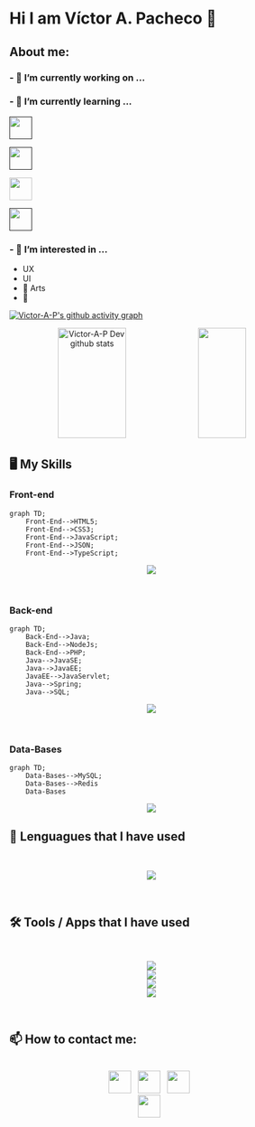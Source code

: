 <!--
**Victor-A-P/Victor-A-P** is a ✨ _special_ ✨ repository because its `README.md` (this file) appears on your GitHub profile.

-->
# Hi I am Víctor A. Pacheco 👋
<!---------------------------------------------------------------------------------------------------------------------------------------------------------------------------------------------------------------->



<!---------------------------------------------------------------------------------------------------------------------------------------------------------------------------------------------------------------->

## About me:

### - 🔭 I’m currently working on ...
### - 🌱 I’m currently learning ...
  
  <a href="" target="_blank"><img height="40" src="https://img.shields.io/badge/Freecodecamp-%23123.svg?&style=for-thebadge&logo=freecodecamp&logoColor=green"></a>
  
  <a href="" target="_blank"><img height="40" src="https://img.shields.io/badge/GODOT-%23FFFFFF.svg?style=for-thebadge&logo=godot-engine"></a>

  <a href="#" target="_blank"><img height="40" src="https://img.shields.io/badge/Udemy-A435F0?style=for-thebadge&logo=Udemy&logoColor=white"></a>

  <a href="" target="_blank"><img height="40" src="https://img.shields.io/badge/cisco-%23049fd9.svg?style=for-thebadge&logo=cisco&logoColor=black"></a>  

 <!--
  ![AWS](https://img.shields.io/badge/AWS-%23FF9900.svg?style=for-thebadge&logo=amazon-aws&logoColor=white)

  ![Azure](https://img.shields.io/badge/azure-%230072C6.svg?style=for-thebadge&logo=microsoftazure&logoColor=white)

  ![Google Cloud](https://img.shields.io/badge/GoogleCloud-%234285F4.svg?style=for-thebadge&logo=google-cloud&logoColor=white)
  <a href="" target="_blank"><img height="40" src=""></a>
-->
### - 👀 I’m interested in ...
  - UX
  - UI
  -  🎨 Arts
  -  🏈
<!---------------------------------------------------------------------------------------------------------------------------------------------------------------------------------------------------------------->

[![Victor-A-P's github activity graph](https://github-readme-activity-graph.vercel.app/graph?username=Victor-A-P&bg_color=0d1117&color=ffffff&line=00b3ff&point=f9fafa&area=true&hide_border=true)](https://github.com/Victor-A-P/github-readme-activity-graph)

<!---------------------------------------------------------------------------------------------------------------------------------------------------------------------------------------------------------------->

<div align="center">  
  <img width="49%" height="195px" src="https://github-readme-stats.vercel.app/api?username=Victor-A-P&show_icons=true&count_private=true&hide_border=true&title_color=02D9F7FF&icon_color=02D9F7FF&text_color=c9d1d9&bg_color=0d1117" alt="Victor-A-P Dev github stats" /> 
  
  <img width="41%" height="195px" src="https://github-readme-stats.vercel.app/api/top-langs/?username=Victor-A-P&layout=compact&hide_border=true&title_color=02D9F7FF&text_color=02D9F7FF&bg_color=0d1117" />
</div> 

<!---------------------------------------------------------------------------------------------------------------------------------------------------------------------------------------------------------------->
<!--
![](https://github.com/Platane/snk/raw/output/github-contribution-grid-snake.svg)
https://github.com/marketplace/actions/generate-snake-game-from-github-contribution-grid
-->
<!---------------------------------------------------------------------------------------------------------------------------------------------------------------------------------------------------------------->

## 🖥️ My Skills

### Front-end

```mermaid
graph TD;
    Front-End-->HTML5;
    Front-End-->CSS3;
    Front-End-->JavaScript;
    Front-End-->JSON;
    Front-End-->TypeScript;
```


<p align="center">
  <a href="https://skillicons.dev">
    <img src="https://skillicons.dev/icons?i=html,css,js,ts" />
  </a>
</p>

  <!--
  <img src="https://github.com/tandpfun/skill-icons/blob/main/icons/Sass.svg" width="48" title="Sass">  
  -->

<br>

### Back-end

```mermaid
graph TD;
    Back-End-->Java;
    Back-End-->NodeJs;
    Back-End-->PHP;
    Java-->JavaSE;
    Java-->JavaEE;
    JavaEE-->JavaServlet;
    Java-->Spring;
    Java-->SQL;
```


<p align="center">
  <a href="https://skillicons.dev">
    <img src="https://skillicons.dev/icons?i=java,php,nodejs" />
  </a>
</p>

<br>

### Data-Bases

```mermaid
graph TD;
    Data-Bases-->MySQL;
    Data-Bases-->Redis
    Data-Bases
```


<p align="center">
  <a href="https://skillicons.dev">
    <img src="https://skillicons.dev/icons?i=redis,mysql" />
  </a>
</p>

<!--
postgrade, mongodb,gcp,azure,aws
-->

<!----------------------------------------------------------------------------------------------------------------------------------------------------------------------------------------------------------------->

## 💼 Lenguagues that I have used

<br>
<p align="center">
  <a href="https://skillicons.dev">
    <img src="https://skillicons.dev/icons?i=java,cpp,c,js,py,php,md,regex" />
  </a>
</p>
<!--
swift, spring, sass, rust, ruby,nodejs, go, flask,angular 
-->
<br>

## 🛠️ Tools / Apps that I have used

<br>
<p align="center">
  <a href="https://skillicons.dev">
    <img src="https://skillicons.dev/icons?i=vscode,visualstudio,idea" /><br>
    <img src="https://skillicons.dev/icons?i=git,github,powershell" /><br>
    <img src="https://skillicons.dev/icons?i=unity,godot" /><br>
    <img src="https://skillicons.dev/icons?i=figma,notion" /><br>
  </a>
</p>
<br>
<!--
unreal,jenkins,gamemakerstudio, docker, blender,arduino
-->
<!---------------------------------------------------------------------------------------------------------------------------------------------------------------------------------------------------------------->

## 📫 How to contact me: 

<div align='center'>
  <br>
  <a href="www.linkedin.com/in/victoralejandropachecogarcia" target="_blank"><img height="40" src="https://img.shields.io/badge/linkedin-%230077B5.svg?&style=for-thebadge&logo=linkedin&logoColor=white" ></a>&nbsp;&nbsp;                                                                          
  <a href="mailto:victor.alejandro.ph@gmail.com?Subject=Contacting%20%you%20from%20Github:"target="-blank"><img height="40" src="https://img.shields.io/badge/Gmail-c14438?style=for-thebadge&logo=Gmail&logoColor=white&link=mailto:victor.alejandro.ph@gmail.com" ></a>&nbsp;&nbsp;                                                                               
  <a href="mailto:victor.pacheco.ph@outlook.com?Subject=Contacting%20%you%20from%20Github:" target="-blank"><img height="40" src="https://img.shields.io/badge/Outlook-0078D4?style=for-thebadge&logo=microsoft-outlook&logoColor=white" ></a>&nbsp;&nbsp;
  <br>
  <a href="https://twitter.com/Victor_A_P_G" target="_blank" ><img height="40" src="https://img.shields.io/badge/Twitter-blue?style=for-thebadge&logo=twitter&style=flat-square" ></a>&nbsp;&nbsp;
  <br>
</div>
